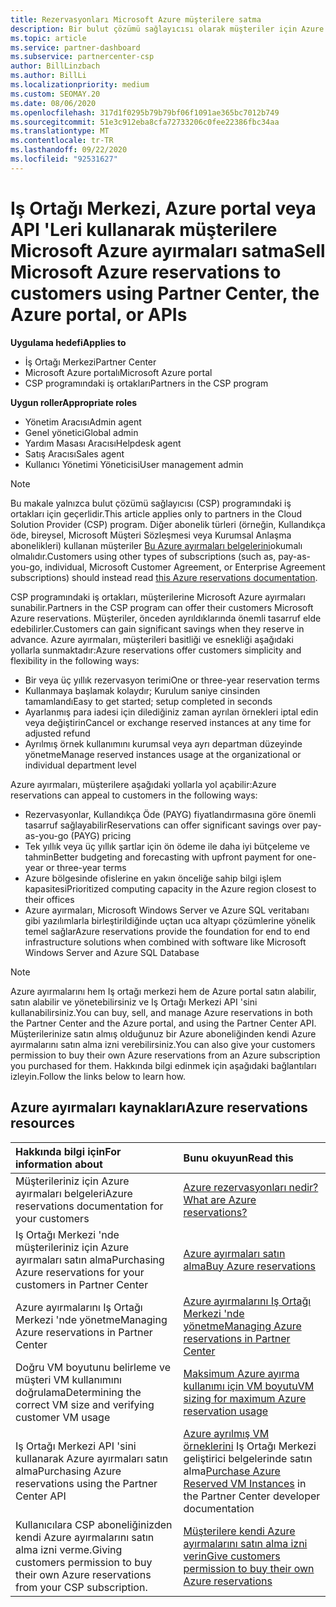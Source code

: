 ```yaml
---
title: Rezervasyonları Microsoft Azure müşterilere satma
description: Bir bulut çözümü sağlayıcısı olarak müşteriler için Azure ayırmaları satın alabilir, sattabilir veya yönetebilirsiniz. Iş Ortağı Merkezi, Azure portal veya Iş Ortağı Merkezi API 'sini kullanın.
ms.topic: article
ms.service: partner-dashboard
ms.subservice: partnercenter-csp
author: BillLinzbach
ms.author: BillLi
ms.localizationpriority: medium
ms.custom: SEOMAY.20
ms.date: 08/06/2020
ms.openlocfilehash: 317d1f0295b79b79bf06f1091ae365bc7012b749
ms.sourcegitcommit: 51e3c912eba8cfa72733206c0fee22386fbc34aa
ms.translationtype: MT
ms.contentlocale: tr-TR
ms.lasthandoff: 09/22/2020
ms.locfileid: "92531627"
---
```

# <a name="sell-microsoft-azure-reservations-to-customers-using-partner-center-the-azure-portal-or-apis"></a><span data-ttu-id="c74a2-104">Iş Ortağı Merkezi, Azure portal veya API 'Leri kullanarak müşterilere Microsoft Azure ayırmaları satma</span><span class="sxs-lookup"><span data-stu-id="c74a2-104">Sell Microsoft Azure reservations to customers using Partner Center, the Azure portal, or APIs</span></span>

<span data-ttu-id="c74a2-105">**Uygulama hedefi**</span><span class="sxs-lookup"><span data-stu-id="c74a2-105">**Applies to**</span></span>

- <span data-ttu-id="c74a2-106">İş Ortağı Merkezi</span><span class="sxs-lookup"><span data-stu-id="c74a2-106">Partner Center</span></span>
- <span data-ttu-id="c74a2-107">Microsoft Azure portalı</span><span class="sxs-lookup"><span data-stu-id="c74a2-107">Microsoft Azure portal</span></span>
- <span data-ttu-id="c74a2-108">CSP programındaki iş ortakları</span><span class="sxs-lookup"><span data-stu-id="c74a2-108">Partners in the CSP program</span></span>

<span data-ttu-id="c74a2-109">**Uygun roller**</span><span class="sxs-lookup"><span data-stu-id="c74a2-109">**Appropriate roles**</span></span>

- <span data-ttu-id="c74a2-110">Yönetim Aracısı</span><span class="sxs-lookup"><span data-stu-id="c74a2-110">Admin agent</span></span>
- <span data-ttu-id="c74a2-111">Genel yönetici</span><span class="sxs-lookup"><span data-stu-id="c74a2-111">Global admin</span></span>
- <span data-ttu-id="c74a2-112">Yardım Masası Aracısı</span><span class="sxs-lookup"><span data-stu-id="c74a2-112">Helpdesk agent</span></span>
- <span data-ttu-id="c74a2-113">Satış Aracısı</span><span class="sxs-lookup"><span data-stu-id="c74a2-113">Sales agent</span></span>
- <span data-ttu-id="c74a2-114">Kullanıcı Yönetimi Yöneticisi</span><span class="sxs-lookup"><span data-stu-id="c74a2-114">User management admin</span></span>

> [!NOTE]
> <span data-ttu-id="c74a2-115">Bu makale yalnızca bulut çözümü sağlayıcısı (CSP) programındaki iş ortakları için geçerlidir.</span><span class="sxs-lookup"><span data-stu-id="c74a2-115">This article applies only to partners in the Cloud Solution Provider (CSP) program.</span></span> <span data-ttu-id="c74a2-116">Diğer abonelik türleri (örneğin, Kullandıkça öde, bireysel, Microsoft Müşteri Sözleşmesi veya Kurumsal Anlaşma abonelikleri) kullanan müşteriler [Bu Azure ayırmaları belgelerini](/azure/cost-management-billing/reservations)okumalı olmalıdır.</span><span class="sxs-lookup"><span data-stu-id="c74a2-116">Customers using other types of subscriptions (such as, pay-as-you-go, individual, Microsoft Customer Agreement, or Enterprise Agreement subscriptions) should instead read [this Azure reservations documentation](/azure/cost-management-billing/reservations).</span></span>

<span data-ttu-id="c74a2-117">CSP programındaki iş ortakları, müşterilerine Microsoft Azure ayırmaları sunabilir.</span><span class="sxs-lookup"><span data-stu-id="c74a2-117">Partners in the CSP program can offer their customers Microsoft Azure reservations.</span></span> <span data-ttu-id="c74a2-118">Müşteriler, önceden ayrıldıklarında önemli tasarruf elde edebilirler.</span><span class="sxs-lookup"><span data-stu-id="c74a2-118">Customers can gain significant savings when they reserve in advance.</span></span> <span data-ttu-id="c74a2-119">Azure ayırmaları, müşterileri basitliği ve esnekliği aşağıdaki yollarla sunmaktadır:</span><span class="sxs-lookup"><span data-stu-id="c74a2-119">Azure reservations offer customers simplicity and flexibility in the following ways:</span></span>

- <span data-ttu-id="c74a2-120">Bir veya üç yıllık rezervasyon terimi</span><span class="sxs-lookup"><span data-stu-id="c74a2-120">One or three-year reservation terms</span></span>
- <span data-ttu-id="c74a2-121">Kullanmaya başlamak kolaydır; Kurulum saniye cinsinden tamamlandı</span><span class="sxs-lookup"><span data-stu-id="c74a2-121">Easy to get started; setup completed in seconds</span></span>
- <span data-ttu-id="c74a2-122">Ayarlanmış para iadesi için dilediğiniz zaman ayrılan örnekleri iptal edin veya değiştirin</span><span class="sxs-lookup"><span data-stu-id="c74a2-122">Cancel or exchange reserved instances at any time for adjusted refund</span></span>
- <span data-ttu-id="c74a2-123">Ayrılmış örnek kullanımını kurumsal veya ayrı departman düzeyinde yönetme</span><span class="sxs-lookup"><span data-stu-id="c74a2-123">Manage reserved instances usage at the organizational or individual department level</span></span>

<span data-ttu-id="c74a2-124">Azure ayırmaları, müşterilere aşağıdaki yollarla yol açabilir:</span><span class="sxs-lookup"><span data-stu-id="c74a2-124">Azure reservations can appeal to customers in the following ways:</span></span>

- <span data-ttu-id="c74a2-125">Rezervasyonlar, Kullandıkça Öde (PAYG) fiyatlandırmasına göre önemli tasarruf sağlayabilir</span><span class="sxs-lookup"><span data-stu-id="c74a2-125">Reservations can offer significant savings over pay-as-you-go (PAYG) pricing</span></span>
- <span data-ttu-id="c74a2-126">Tek yıllık veya üç yıllık şartlar için ön ödeme ile daha iyi bütçeleme ve tahmin</span><span class="sxs-lookup"><span data-stu-id="c74a2-126">Better budgeting and forecasting with upfront payment for one-year or three-year terms</span></span>
- <span data-ttu-id="c74a2-127">Azure bölgesinde ofislerine en yakın önceliğe sahip bilgi işlem kapasitesi</span><span class="sxs-lookup"><span data-stu-id="c74a2-127">Prioritized computing capacity in the Azure region closest to their offices</span></span>
- <span data-ttu-id="c74a2-128">Azure ayırmaları, Microsoft Windows Server ve Azure SQL veritabanı gibi yazılımlarla birleştirildiğinde uçtan uca altyapı çözümlerine yönelik temel sağlar</span><span class="sxs-lookup"><span data-stu-id="c74a2-128">Azure reservations provide the foundation for end to end infrastructure solutions when combined with software like Microsoft Windows Server and Azure SQL Database</span></span>

>[!NOTE]
> <span data-ttu-id="c74a2-129">Azure ayırmalarını hem Iş ortağı merkezi hem de Azure portal satın alabilir, satın alabilir ve yönetebilirsiniz ve Iş Ortağı Merkezi API 'sini kullanabilirsiniz.</span><span class="sxs-lookup"><span data-stu-id="c74a2-129">You can buy, sell, and manage Azure reservations in both the Partner Center and the Azure portal, and using the Partner Center API.</span></span> <span data-ttu-id="c74a2-130">Müşterilerinize satın almış olduğunuz bir Azure aboneliğinden kendi Azure ayırmalarını satın alma izni verebilirsiniz.</span><span class="sxs-lookup"><span data-stu-id="c74a2-130">You can also give your customers permission to buy their own Azure reservations from an Azure subscription you purchased for them.</span></span> <span data-ttu-id="c74a2-131">Hakkında bilgi edinmek için aşağıdaki bağlantıları izleyin.</span><span class="sxs-lookup"><span data-stu-id="c74a2-131">Follow the links below to learn how.</span></span>

## <a name="azure-reservations-resources"></a><span data-ttu-id="c74a2-132">Azure ayırmaları kaynakları</span><span class="sxs-lookup"><span data-stu-id="c74a2-132">Azure reservations resources</span></span>

|<span data-ttu-id="c74a2-133">**Hakkında bilgi için**</span><span class="sxs-lookup"><span data-stu-id="c74a2-133">**For information about**</span></span>   |<span data-ttu-id="c74a2-134">**Bunu okuyun**</span><span class="sxs-lookup"><span data-stu-id="c74a2-134">**Read this**</span></span>    |
|:-----------------------------|:-----------------|
| <span data-ttu-id="c74a2-135">Müşterileriniz için Azure ayırmaları belgeleri</span><span class="sxs-lookup"><span data-stu-id="c74a2-135">Azure reservations documentation for your customers</span></span> | [<span data-ttu-id="c74a2-136">Azure rezervasyonları nedir?</span><span class="sxs-lookup"><span data-stu-id="c74a2-136">What are Azure reservations?</span></span>](/azure/billing/billing-save-compute-costs-reservations)
|<span data-ttu-id="c74a2-137">Iş Ortağı Merkezi 'nde müşterileriniz için Azure ayırmaları satın alma</span><span class="sxs-lookup"><span data-stu-id="c74a2-137">Purchasing Azure reservations for your customers in Partner Center</span></span>   |[<span data-ttu-id="c74a2-138">Azure ayırmaları satın alma</span><span class="sxs-lookup"><span data-stu-id="c74a2-138">Buy Azure reservations</span></span>](azure-reservations-buying.md)
|<span data-ttu-id="c74a2-139">Azure ayırmalarını Iş Ortağı Merkezi 'nde yönetme</span><span class="sxs-lookup"><span data-stu-id="c74a2-139">Managing Azure reservations in Partner Center</span></span> | [<span data-ttu-id="c74a2-140">Azure ayırmalarını Iş Ortağı Merkezi 'nde yönetme</span><span class="sxs-lookup"><span data-stu-id="c74a2-140">Managing Azure reservations in Partner Center</span></span>](azure-reservations-manage.md)
|<span data-ttu-id="c74a2-141">Doğru VM boyutunu belirleme ve müşteri VM kullanımını doğrulama</span><span class="sxs-lookup"><span data-stu-id="c74a2-141">Determining the correct VM size and verifying customer VM usage</span></span>   |[<span data-ttu-id="c74a2-142">Maksimum Azure ayırma kullanımı için VM boyutu</span><span class="sxs-lookup"><span data-stu-id="c74a2-142">VM sizing for maximum Azure reservation usage</span></span>](azure-usage.md)   |
|<span data-ttu-id="c74a2-143">Iş Ortağı Merkezi API 'sini kullanarak Azure ayırmaları satın alma</span><span class="sxs-lookup"><span data-stu-id="c74a2-143">Purchasing Azure reservations using the Partner Center API</span></span> | <span data-ttu-id="c74a2-144">[Azure ayrılmış VM örneklerini](/partner-center/develop/purchase-azure-reservations) Iş Ortağı Merkezi geliştirici belgelerinde satın alma</span><span class="sxs-lookup"><span data-stu-id="c74a2-144">[Purchase Azure Reserved VM Instances](/partner-center/develop/purchase-azure-reservations) in the Partner Center developer documentation</span></span>   |
|<span data-ttu-id="c74a2-145">Kullanıcılara CSP aboneliğinizden kendi Azure ayırmalarını satın alma izni verme.</span><span class="sxs-lookup"><span data-stu-id="c74a2-145">Giving customers permission to buy their own Azure reservations from your CSP subscription.</span></span> | [<span data-ttu-id="c74a2-146">Müşterilere kendi Azure ayırmalarını satın alma izni verin</span><span class="sxs-lookup"><span data-stu-id="c74a2-146">Give customers permission to buy their own Azure reservations</span></span>](give-customers-permission.md)   |